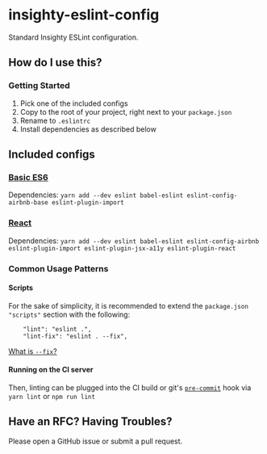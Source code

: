 # insighty-eslint-config
Standard Insighty ESLint configuration.

## How do I use this?
### Getting Started
1. Pick one of the included configs
1. Copy to the root of your project, right next to your `package.json`
1. Rename to `.eslintrc`
1. Install dependencies as described below
## Included configs

### [Basic ES6](.eslintrc-basic)
Dependencies:
`yarn add --dev eslint babel-eslint eslint-config-airbnb-base eslint-plugin-import`

### [React](.eslintrc-react)
Dependencies:
`yarn add --dev eslint babel-eslint eslint-config-airbnb eslint-plugin-import eslint-plugin-jsx-a11y eslint-plugin-react`

### Common Usage Patterns

#### Scripts
For the sake of simplicity, it is recommended to extend the `package.json` `"scripts"` section with the following:
```
    "lint": "eslint .",
    "lint-fix": "eslint . --fix",
```
[What is `--fix`?](https://eslint.org/docs/user-guide/command-line-interface#--fix)

#### Running on the CI server
Then, linting can be plugged into the CI build or git's [`pre-commit`](https://git-scm.com/book/en/v2/Customizing-Git-Git-Hooks) hook via `yarn lint` or `npm run lint`

## Have an RFC? Having Troubles?
Please open a GitHub issue or submit a pull request.
